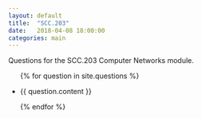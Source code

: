 ```yaml
---
layout: default
title:  "SCC.203"
date:   2018-04-08 18:00:00
categories: main
---
```


Questions for the SCC.203 Computer Networks module.

<ul class="posts">
    {% for question in site.questions %}
	    <li class="post-summary">
		  	<p class="question-content">{{ question.content }}</p>
	    </li>
    {% endfor %}
 </ul>